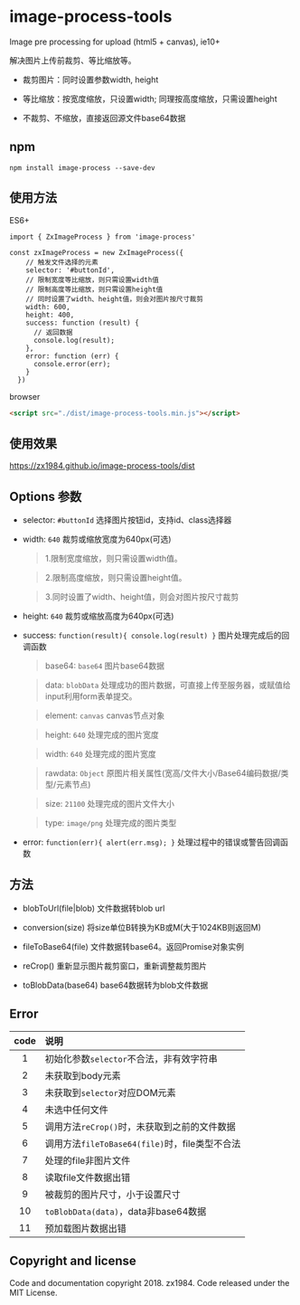 # image-process-tools

Image pre processing for upload (html5 + canvas), ie10+

解决图片上传前裁剪、等比缩放等。

* 裁剪图片：同时设置参数width, height

* 等比缩放：按宽度缩放，只设置width; 同理按高度缩放，只需设置height

* 不裁剪、不缩放，直接返回源文件base64数据

## npm

```
npm install image-process --save-dev
```

## 使用方法

ES6+

```
import { ZxImageProcess } from 'image-process'

const zxImageProcess = new ZxImageProcess({
    // 触发文件选择的元素
    selector: '#buttonId',
    // 限制宽度等比缩放，则只需设置width值
    // 限制高度等比缩放，则只需设置height值
    // 同时设置了width、height值，则会对图片按尺寸裁剪
    width: 600,
    height: 400,
    success: function (result) {
      // 返回数据
      console.log(result);
    },
    error: function (err) {
      console.error(err);
    }
  })
```

browser

```html
<script src="./dist/image-process-tools.min.js"></script>
```

## 使用效果

https://zx1984.github.io/image-process-tools/dist

## Options 参数

* selector: `#buttonId` 选择图片按钮id，支持id、class选择器

* width: `640` 裁剪或缩放宽度为640px(可选)

  > 1.限制宽度缩放，则只需设置width值。

  > 2.限制高度缩放，则只需设置height值。

  > 3.同时设置了width、height值，则会对图片按尺寸裁剪

* height: `640` 裁剪或缩放高度为640px(可选)

* success: `function(result){ console.log(result) }` 图片处理完成后的回调函数

  > base64: `base64` 图片base64数据

  > data: `blobData`  处理成功的图片数据，可直接上传至服务器，或赋值给input利用form表单提交。

  > element: `canvas` canvas节点对象

  > height: `640`  处理完成的图片宽度

  > width: `640` 处理完成的图片宽度

  > rawdata: `Object` 原图片相关属性(宽高/文件大小/Base64编码数据/类型/元素节点)

  > size: `21100` 处理完成的图片文件大小

  > type: `image/png`  处理完成的图片类型

* error: `function(err){ alert(err.msg); }` 处理过程中的错误或警告回调函数

## 方法

- blobToUrl(file|blob) 文件数据转blob url

- conversion(size) 将size单位B转换为KB或M(大于1024KB则返回M)

- fileToBase64(file) 文件数据转base64。返回Promise对象实例

- reCrop() 重新显示图片裁剪窗口，重新调整裁剪图片

- toBlobData(base64) base64数据转为blob文件数据

## Error

|code|说明|
|:--:|:--|
|1|初始化参数`selector`不合法，非有效字符串|
|2|未获取到body元素|
|3|未获取到`selector`对应DOM元素|
|4|未选中任何文件|
|5|调用方法`reCrop()`时，未获取到之前的文件数据|
|6|调用方法`fileToBase64(file)`时，file类型不合法|
|7|处理的file非图片文件|
|8|读取file文件数据出错|
|9|被裁剪的图片尺寸，小于设置尺寸|
|10|`toBlobData(data)`，data非base64数据|
|11|预加载图片数据出错|

## Copyright and license

Code and documentation copyright 2018. zx1984. Code released under the MIT License.
